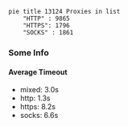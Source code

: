
```mermaid
pie title 13124 Proxies in list
    "HTTP" : 9865
    "HTTPS": 1796
    "SOCKS" : 1861
```

### Some Info
#### Average Timeout

- mixed: 3.0s
- http: 1.3s
- https: 8.2s
- socks: 6.6s